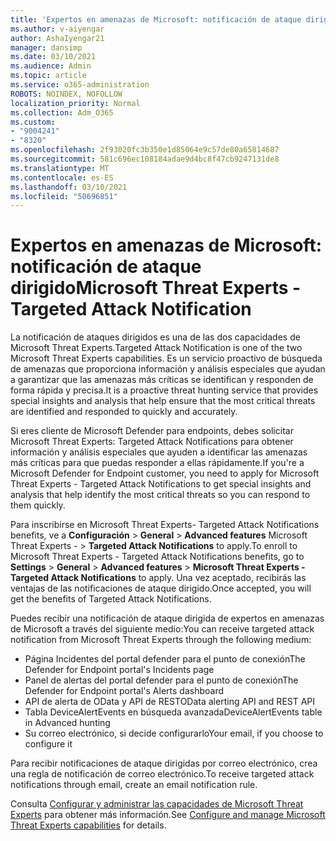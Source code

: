 ```yaml
---
title: 'Expertos en amenazas de Microsoft: notificación de ataque dirigido'
ms.author: v-aiyengar
author: AshaIyengar21
manager: dansimp
ms.date: 03/10/2021
ms.audience: Admin
ms.topic: article
ms.service: o365-administration
ROBOTS: NOINDEX, NOFOLLOW
localization_priority: Normal
ms.collection: Adm_O365
ms.custom:
- "9004241"
- "8320"
ms.openlocfilehash: 2f93020fc3b350e1d85064e9c57de80a65814687
ms.sourcegitcommit: 581c696ec108184adae9d4bc8f47cb9247131de8
ms.translationtype: MT
ms.contentlocale: es-ES
ms.lasthandoff: 03/10/2021
ms.locfileid: "50696851"
---
```

# <a name="microsoft-threat-experts---targeted-attack-notification"></a><span data-ttu-id="277f6-102">Expertos en amenazas de Microsoft: notificación de ataque dirigido</span><span class="sxs-lookup"><span data-stu-id="277f6-102">Microsoft Threat Experts - Targeted Attack Notification</span></span>

<span data-ttu-id="277f6-103">La notificación de ataques dirigidos es una de las dos capacidades de Microsoft Threat Experts.</span><span class="sxs-lookup"><span data-stu-id="277f6-103">Targeted Attack Notification is one of the two Microsoft Threat Experts capabilities.</span></span> <span data-ttu-id="277f6-104">Es un servicio proactivo de búsqueda de amenazas que proporciona información y análisis especiales que ayudan a garantizar que las amenazas más críticas se identifican y responden de forma rápida y precisa.</span><span class="sxs-lookup"><span data-stu-id="277f6-104">It is a proactive threat hunting service that provides special insights and analysis that help ensure that the most critical threats are identified and responded to quickly and accurately.</span></span>

<span data-ttu-id="277f6-105">Si eres cliente de Microsoft Defender para endpoints, debes solicitar Microsoft Threat Experts: Targeted Attack Notifications para obtener información y análisis especiales que ayuden a identificar las amenazas más críticas para que puedas responder a ellas rápidamente.</span><span class="sxs-lookup"><span data-stu-id="277f6-105">If you're a Microsoft Defender for Endpoint customer, you need to apply for Microsoft Threat Experts - Targeted Attack Notifications to get special insights and analysis that help identify the most critical threats so you can respond to them quickly.</span></span>

<span data-ttu-id="277f6-106">Para inscribirse en Microsoft Threat Experts- Targeted Attack Notifications benefits, ve a **Configuración**  >  **General**  >  **Advanced features** Microsoft Threat Experts -  >  **Targeted Attack Notifications** to apply.</span><span class="sxs-lookup"><span data-stu-id="277f6-106">To enroll to Microsoft Threat Experts - Targeted Attack Notifications benefits, go to **Settings** > **General** > **Advanced features** > **Microsoft Threat Experts - Targeted Attack Notifications** to apply.</span></span> <span data-ttu-id="277f6-107">Una vez aceptado, recibirás las ventajas de las notificaciones de ataque dirigido.</span><span class="sxs-lookup"><span data-stu-id="277f6-107">Once accepted, you will get the benefits of Targeted Attack Notifications.</span></span>

<span data-ttu-id="277f6-108">Puedes recibir una notificación de ataque dirigida de expertos en amenazas de Microsoft a través del siguiente medio:</span><span class="sxs-lookup"><span data-stu-id="277f6-108">You can receive targeted attack notification from Microsoft Threat Experts through the following medium:</span></span>

- <span data-ttu-id="277f6-109">Página Incidentes del portal defender para el punto de conexión</span><span class="sxs-lookup"><span data-stu-id="277f6-109">The Defender for Endpoint portal's Incidents page</span></span>
- <span data-ttu-id="277f6-110">Panel de alertas del portal defender para el punto de conexión</span><span class="sxs-lookup"><span data-stu-id="277f6-110">The Defender for Endpoint portal's Alerts dashboard</span></span>
- <span data-ttu-id="277f6-111">API de alerta de OData y API de REST</span><span class="sxs-lookup"><span data-stu-id="277f6-111">OData alerting API and REST API</span></span>
- <span data-ttu-id="277f6-112">Tabla DeviceAlertEvents en búsqueda avanzada</span><span class="sxs-lookup"><span data-stu-id="277f6-112">DeviceAlertEvents table in Advanced hunting</span></span>
- <span data-ttu-id="277f6-113">Su correo electrónico, si decide configurarlo</span><span class="sxs-lookup"><span data-stu-id="277f6-113">Your email, if you choose to configure it</span></span>

<span data-ttu-id="277f6-114">Para recibir notificaciones de ataque dirigidas por correo electrónico, crea una regla de notificación de correo electrónico.</span><span class="sxs-lookup"><span data-stu-id="277f6-114">To receive targeted attack notifications through email, create an email notification rule.</span></span> 

<span data-ttu-id="277f6-115">Consulta [Configurar y administrar las capacidades de Microsoft Threat Experts](https://docs.microsoft.com/windows/security/threat-protection/microsoft-defender-atp/configure-microsoft-threat-experts) para obtener más información.</span><span class="sxs-lookup"><span data-stu-id="277f6-115">See [Configure and manage Microsoft Threat Experts capabilities](https://docs.microsoft.com/windows/security/threat-protection/microsoft-defender-atp/configure-microsoft-threat-experts) for details.</span></span>
